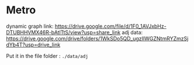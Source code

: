 # Metro

dynamic graph link: https://drive.google.com/file/d/1F0_1AVJxbHz-DTUBHHVMX46R-bAtlTtS/view?usp=share_link
adj data: https://drive.google.com/drive/folders/1WkSDo5QD_ugzIIWGZNtmRYZmzSjdYb4T?usp=drive_link

Put it in the file folder : `./data/adj`


